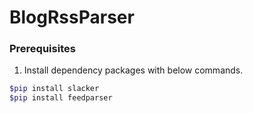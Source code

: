 # BlogRssParser


### Prerequisites

1. Install dependency packages with below commands.

```sh
$pip install slacker
$pip install feedparser
```
